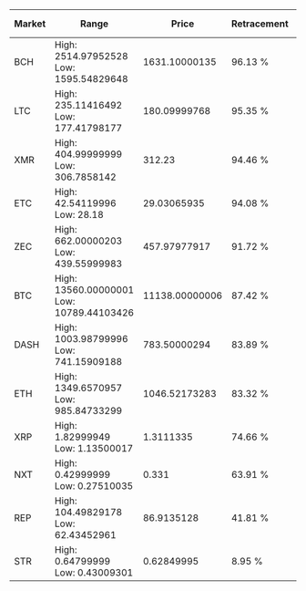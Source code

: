 | Market | Range | Price| Retracement | Doubles to 50% |
| --- | --- | --- | --- | --- |
| BCH | High: 2514.97952528<br />Low: 1595.54829648 | 1631.10000135 | 96.13 % | 1.26 |
| LTC | High: 235.11416492<br />Low: 177.41798177 | 180.09999768 | 95.35 % | 1.15 |
| XMR | High: 404.99999999<br />Low: 306.7858142 | 312.23 | 94.46 % | 1.14 |
| ETC | High: 42.54119996<br />Low: 28.18 | 29.03065935 | 94.08 % | 1.22 |
| ZEC | High: 662.00000203<br />Low: 439.55999983 | 457.97977917 | 91.72 % | 1.20 |
| BTC | High: 13560.00000001<br />Low: 10789.44103426 | 11138.00000006 | 87.42 % | 1.09 |
| DASH | High: 1003.98799996<br />Low: 741.15909188 | 783.50000294 | 83.89 % | 1.11 |
| ETH | High: 1349.6570957<br />Low: 985.84733299 | 1046.52173283 | 83.32 % | 1.12 |
| XRP | High: 1.82999949<br />Low: 1.13500017 | 1.3111335 | 74.66 % | 1.13 |
| NXT | High: 0.42999999<br />Low: 0.27510035 | 0.331 | 63.91 % | 1.07 |
| REP | High: 104.49829178<br />Low: 62.43452961 | 86.9135128 | 41.81 % | 0.00 |
| STR | High: 0.64799999<br />Low: 0.43009301 | 0.62849995 | 8.95 % | 0.00 |

